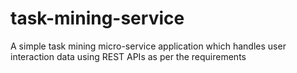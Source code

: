 # task-mining-service
A simple task mining micro-service application which handles user interaction data using REST APIs as per the requirements
